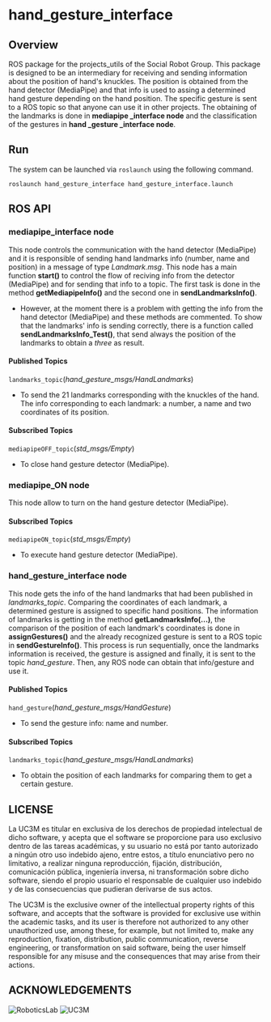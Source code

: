 # hand_gesture_interface

## Overview

ROS package for the projects_utils of the Social Robot Group. This package is designed to be an intermediary for receiving and sending information about the position of hand's knuckles. The position is obtained from the hand detector (MediaPipe) and that info is used to assing a determined hand gesture depending on the hand position. The specific gesture is sent to a ROS topic so that anyone can use it in other projects. The obtaining of the landmarks is done in **mediapipe _interface node** and the classification of the gestures in **hand _gesture _interface node**.

## Run

The system can be launched via `roslaunch` using the following command.

```
roslaunch hand_gesture_interface hand_gesture_interface.launch
```

## ROS API

### mediapipe_interface node

This node controls the communication with the hand detector (MediaPipe) and it is responsible of sending hand landmarks info (number, name and position) in a message of type *Landmark.msg*. This node has a main function **start()** to control the flow of reciving info from the detector (MediaPipe) and for sending that info to a topic. The first task is done in the method **getMediapipeInfo()** and the second one in **sendLandmarksInfo()**. 
* However, at the moment there is a problem with getting the info from the hand detector (MediaPipe) and these methods are commented. To show that the landmarks' info is sending correctly, there is a function called **sendLandmarksInfo_Test()**, that send always the position of the landmarks to obtain a *three* as result.

#### Published Topics

`landmarks_topic`(*hand_gesture_msgs/HandLandmarks*)

   - To send the 21 landmarks corresponding with the knuckles of the hand. The info corresponding to each landmark: a number, a name and two coordinates of its position.

#### Subscribed Topics

`mediapipeOFF_topic`(*std_msgs/Empty*)

   - To close hand gesture detector (MediaPipe).


### mediapipe_ON node

This node allow to turn on the hand gesture detector (MediaPipe). 

#### Subscribed Topics

`mediapipeON_topic`(*std_msgs/Empty*)

   - To execute hand gesture detector (MediaPipe).


### hand_gesture_interface node

This node gets the info of the hand landmarks that had been published in *landmarks_topic*. Comparing the coordinates of each landmark, a determined gesture is assigned to specific hand positions. The information of landmarks is getting in the method **getLandmarksInfo(...)**, the comparison of the position of each landmark's coordinates is done in  **assignGestures()** and the already recognized gesture is sent to a ROS topic in **sendGestureInfo()**. This process is run sequentially, once the landmarks information is received, the gesture is assigned and finally, it is sent to the topic *hand_gesture*. Then, any ROS node can obtain that info/gesture and use it. 

#### Published Topics

`hand_gesture`(*hand_gesture_msgs/HandGesture*)

   - To send the gesture info: name and number.

#### Subscribed Topics

`landmarks_topic`(*hand_gesture_msgs/HandLandmarks*)

   - To obtain the position of each landmarks for comparing them to get a certain gesture.


## LICENSE

La UC3M es titular en exclusiva de los derechos de propiedad intelectual de dicho software, y acepta que el software se proporcione para uso exclusivo dentro de las tareas académicas, y su usuario no está por tanto autorizado a ningún otro uso indebido ajeno, entre estos, a título enunciativo pero no limitativo, a realizar ninguna reproducción, fijación, distribución, comunicación pública, ingeniería inversa, ni transformación sobre dicho software, siendo el propio usuario el responsable de cualquier uso indebido y de las consecuencias que pudieran derivarse de sus actos.

The UC3M is the exclusive owner of the intellectual property rights of this software, and accepts that the software is provided for exclusive use within the academic tasks, and its user is therefore not authorized to any other unauthorized use, among these, for example, but not limited to, make any reproduction, fixation, distribution, public communication, reverse engineering, or transformation on said software, being the user himself responsible for any misuse and the consequences that may arise from their actions.

## ACKNOWLEDGEMENTS

![RoboticsLab](http://ieee.uc3m.es/images/thumb/b/b6/Roboticslab_text_new.jpg/128px-Roboticslab_text_new.jpg)
![UC3M](http://ieee.uc3m.es/images/thumb/6/6b/Logo_uc3m_letras.png/256px-Logo_uc3m_letras.png)
